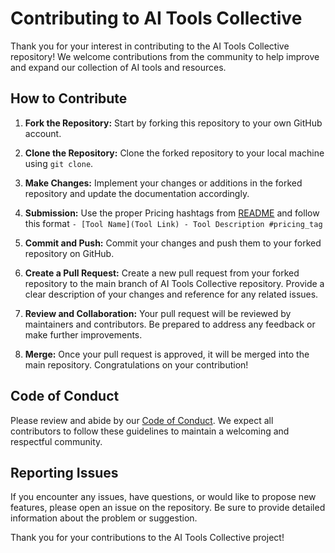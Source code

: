 # Contributing to AI Tools Collective

Thank you for your interest in contributing to the AI Tools Collective repository! We welcome contributions from the community to help improve and expand our collection of AI tools and resources.

## How to Contribute

1. **Fork the Repository:** Start by forking this repository to your own GitHub account.

2. **Clone the Repository:** Clone the forked repository to your local machine using `git clone`.

3. **Make Changes:** Implement your changes or additions in the forked repository and update the documentation accordingly.

4. **Submission:** Use the proper Pricing hashtags from [README](README.md) and follow this format `- [Tool Name](Tool Link) - Tool Description #pricing_tag`

5. **Commit and Push:** Commit your changes and push them to your forked repository on GitHub.

6. **Create a Pull Request:** Create a new pull request from your forked repository to the main branch of AI Tools Collective repository. Provide a clear description of your changes and reference for any related issues.

7. **Review and Collaboration:** Your pull request will be reviewed by maintainers and contributors. Be prepared to address any feedback or make further improvements.

8. **Merge:** Once your pull request is approved, it will be merged into the main repository. Congratulations on your contribution!

## Code of Conduct

Please review and abide by our [Code of Conduct](CODE_OF_CONDUCT.md). We expect all contributors to follow these guidelines to maintain a welcoming and respectful community.

## Reporting Issues

If you encounter any issues, have questions, or would like to propose new features, please open an issue on the repository. Be sure to provide detailed information about the problem or suggestion.

Thank you for your contributions to the AI Tools Collective project!
